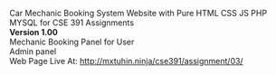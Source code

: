 Car Mechanic Booking System Website with Pure HTML CSS JS PHP MYSQL for CSE 391 Assignments
<br>
<b>Version 1.00</b><br>
Mechanic Booking Panel for User<br>
Admin panel<br>
Web Page Live At: http://mxtuhin.ninja/cse391/assignment/03/<br>
